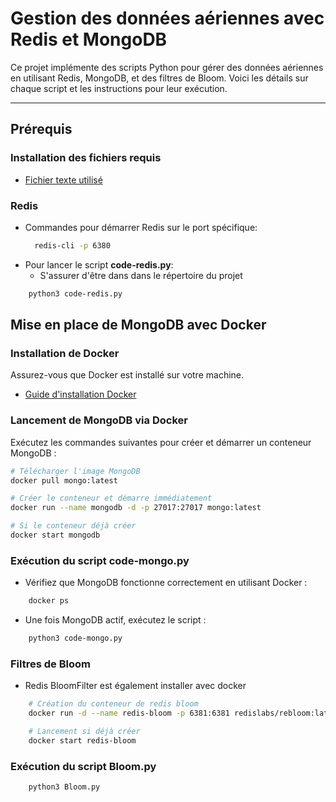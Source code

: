 # Gestion des données aériennes avec Redis et MongoDB

Ce projet implémente des scripts Python pour gérer des données aériennes en utilisant Redis, MongoDB, et des filtres de Bloom. Voici les détails sur chaque script et les instructions pour leur exécution.

---

## **Prérequis**

### Installation des fichiers requis

- [Fichier texte utilisé](https://drive.google.com/file/d/1wukMVw9QaViaCyQZZDVbe_3hdcvOv2Eq/view)

### **Redis**
- Commandes pour démarrer Redis sur le port spécifique:
  ```bash
    redis-cli -p 6380
  ```
- Pour lancer le script **code-redis.py**:
    - S'assurer d'être dans dans le répertoire du projet
```bash
    python3 code-redis.py
```

## **Mise en place de MongoDB avec Docker**

### **Installation de Docker**
Assurez-vous que Docker est installé sur votre machine.

- [Guide d'installation Docker](https://docs.docker.com/get-docker/)

### **Lancement de MongoDB via Docker**

Exécutez les commandes suivantes pour créer et démarrer un conteneur MongoDB :

```bash
# Télécharger l'image MongoDB
docker pull mongo:latest

# Créer le conteneur et démarre immédiatement
docker run --name mongodb -d -p 27017:27017 mongo:latest

# Si le conteneur déjà créer
docker start mongodb
```
### **Exécution du script code-mongo.py**
- Vérifiez que MongoDB fonctionne correctement en utilisant Docker :
```bash
    docker ps
```
- Une fois MongoDB actif, exécutez le script :
```bash
    python3 code-mongo.py
```

### **Filtres de Bloom**
- Redis BloomFilter est également installer avec docker
```bash
    # Création du conteneur de redis bloom
    docker run -d --name redis-bloom -p 6381:6381 redislabs/rebloom:latest

    # Lancement si déjà créer
    docker start redis-bloom
```

### Exécution du script **Bloom.py**

```bash
    python3 Bloom.py
```
